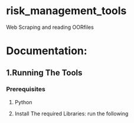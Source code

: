 # risk_management_tools
Web Scraping and reading OORfiles

# Documentation:

## 1.Running The Tools
### Prerequisites

1. Python 

2. Install The required Libraries:
run the following 
